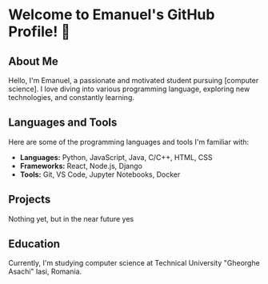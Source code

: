 # Welcome to Emanuel's GitHub Profile! 👋

## About Me
Hello, I'm Emanuel, a passionate and motivated student pursuing [computer science]. I love diving into various programming language, exploring new technologies, and constantly learning.

## Languages and Tools
Here are some of the programming languages and tools I'm familiar with:
- **Languages:** Python, JavaScript, Java, C/C++, HTML, CSS
- **Frameworks:** React, Node.js, Django
- **Tools:** Git, VS Code, Jupyter Notebooks, Docker

## Projects
Nothing yet, but in the near future yes

## Education
Currently, I'm studying computer science at Technical University "Gheorghe Asachi" Iasi, Romania.

